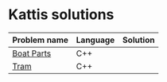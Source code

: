 # Kattis solutions
<table>
<thead>
<tr>
  <th>Problem name</th>
  <th>Language</th>
  <th>Solution</th>
</tr>
</thead>
<tbody>
<tr>
  <td><a href="https://open.kattis.com/problems/boatparts">Boat Parts</a></td>
  <td>C++</td>
  <td></td>
</tr>
<tr>
  <td><a href="https://open.kattis.com/problems/tram">Tram</a></td>
  <td>C++</td>
  <td></td>
</tr>
</tbody>
</table>
